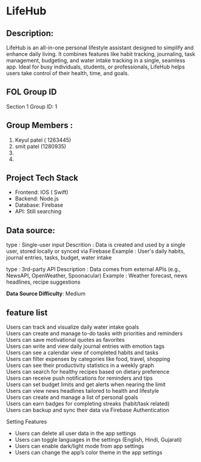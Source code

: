 # LifeHub

## Description: 
LifeHub is an all-in-one personal lifestyle assistant designed to simplify and enhance daily living. It combines features like habit tracking, journaling, task management, budgeting, and water intake tracking in a single, seamless app. Ideal for busy individuals, students, or professionals, LifeHub helps users take control of their health, time, and goals.

## FOL Group ID
  Section 1 Group ID: 1
## Group Members :
1. Keyul patel ( 1263445)
2. smit patel (1280935)
3.
4.

## Project Tech Stack
- Frontend: IOS ( Swift)
- Backend: Node.js
- Database: Firebase
- API: Still searching 

## Data source:

type : Single-user input
Descrition : Data is created and used by a single user, stored locally or synced via Firebase
Example : User's daily habits, journal entries, tasks, budget, water intake

type : 3rd-party API 
Description : Data comes from external APIs (e.g., NewsAPI, OpenWeather, Spoonacular)
Example : Weather forecast, news headlines, recipe suggestions

**Data Source Difficulty**: Medium

## feature list

Users can track and visualize daily water intake goals  
Users can create and manage to-do tasks with priorities and reminders   
Users can save motivational quotes as favorites  
Users can write and view daily journal entries with emotion tags  
Users can see a calendar view of completed habits and tasks  
Users can filter expenses by categories like food, travel, shopping  
Users can see their productivity statistics in a weekly graph  
Users can search for healthy recipes based on dietary preference  
Users can receive push notifications for reminders and tips  
Users can set budget limits and get alerts when nearing the limit  
Users can view news headlines tailored to health and lifestyle  
Users can create and manage a list of personal goals  
Users can earn badges for completing streaks (habit/task related)   
Users can backup and sync their data via Firebase Authentication

Setting Features
- Users can delete all user data in the app settings
- Users can toggle languages in the settings (English, Hindi, Gujarati) 
- Users can enable dark/light mode from app settings
- Users can change the app’s color theme in the app settings